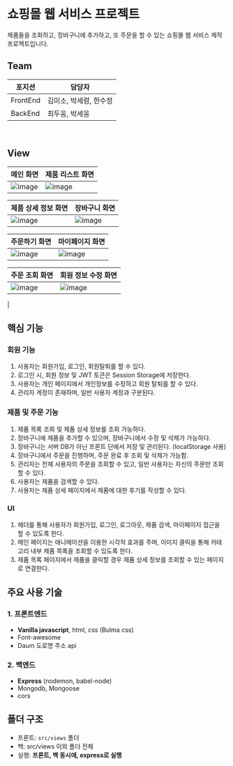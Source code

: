 # 쇼핑몰 웹 서비스 프로젝트

제품들을 조회하고, 장바구니에 추가하고, 또 주문을 할 수 있는 쇼핑몰 웹 서비스 제작 프로젝트입니다. <br />

## Team

| 포지션   | 담당자                 |
| -------- | ---------------------- |
| FrontEnd | 김미소, 박세령, 한수정 |
| BackEnd  | 최두웅, 박세웅         |

<br>

## View

| 메인 화면   | 제품 리스트 화면   |
| -------- | ---------------------- |
| ![image](https://user-images.githubusercontent.com/58796245/199911498-84cacfcc-4cc2-496f-a6d8-5ec5478616a1.png) | ![image](https://user-images.githubusercontent.com/58796245/199911880-5dbf2415-1f4c-42cd-b77f-b4e5afa9154a.png) |

| 제품 상세 정보 화면   | 장바구니 화면   |
| -------- | ---------------------- |
|![image](https://user-images.githubusercontent.com/58796245/199912689-b4c7ef49-c9cc-4cb1-a400-507eac48cbc4.png) | ![image](https://user-images.githubusercontent.com/58796245/199913001-fbda97ec-1fce-4796-9ed4-3fa586f1df80.png) |

| 주문하기 화면   | 마이페이지 화면   |
| -------- | ---------------------- |
| ![image](https://user-images.githubusercontent.com/58796245/199914144-b13daeac-443e-4f11-91eb-7d1a7e0a7f8f.png) | ![image](https://user-images.githubusercontent.com/58796245/199913846-fdc5c85c-6567-4514-8ea5-affccbf81e90.png) |

| 주문 조회 화면   | 회원 정보 수정 화면   |
| -------- | ---------------------- |
|![image](https://user-images.githubusercontent.com/58796245/199913846-fdc5c85c-6567-4514-8ea5-affccbf81e90.png)| ![image](https://user-images.githubusercontent.com/58796245/199914614-66ec3a36-ef8f-4859-8e39-291f1a4e7d19.png)
 |


## 핵심 기능

### 회원 기능

1. 사용자는 회원가입, 로그인, 회원탈퇴를 할 수 있다.
2. 로그인 시, 회원 정보 및 JWT 토큰은 Session Storage에 저장한다.
3. 사용자는 개인 페이지에서 개인정보를 수정하고 회원 탈퇴를 할 수 있다.
4. 관리자 계정이 존재하며, 일반 사용자 계정과 구분된다.

### 제품 및 주문 기능

1. 제품 목록 조회 및 제품 상세 정보를 조회 가능하다.
2. 장바구니에 제품을 추가할 수 있으며, 장바구니에서 수정 및 삭제가 가능하다.
3. 장바구니는 서버 DB가 아닌 프론트 단에서 저장 및 관리된다. (localStorage 사용)
4. 장바구니에서 주문을 진행하며, 주문 완료 후 조회 및 삭제가 가능함.
5. 관리자는 전체 사용자의 주문을 조회할 수 있고, 일반 사용자는 자신의 주문만 조회할 수 있다.
6. 사용자는 제품을 검색할 수 있다.
7. 사용자는 제품 상세 페이지에서 제품에 대한 후기를 작성할 수 있다.

### UI

1. 헤더를 통해 사용자가 회원가입, 로그인, 로그아웃, 제품 검색, 마이페이지 접근을 할 수 있도록 한다.
2. 메인 페이지는 애니메이션을 이용한 시각적 효과를 주며, 이미지 클릭을 통해 카테고리 내부 제품 목록을 조회할 수 있도록 한다.
3. 제품 목록 페이지에서 제품을 클릭할 경우 제품 상세 정보를 조회할 수 있는 페이지로 연결한다.

## 주요 사용 기술

### 1. 프론트엔드

- **Vanilla javascript**, html, css (Bulma css)
- Font-awesome
- Daum 도로명 주소 api

### 2. 백엔드

- **Express** (nodemon, babel-node)
- Mongodb, Mongoose
- cors

## 폴더 구조

- 프론트: `src/views` 폴더
- 백: src/views 이외 폴더 전체
- 실행: **프론트, 백 동시에, express로 실행**
